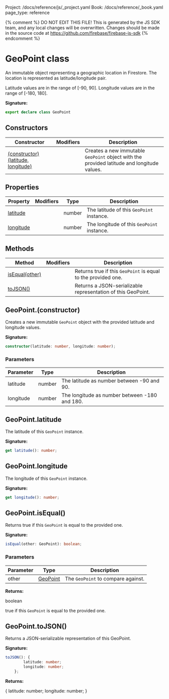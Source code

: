 Project: /docs/reference/js/_project.yaml
Book: /docs/reference/_book.yaml
page_type: reference

{% comment %}
DO NOT EDIT THIS FILE!
This is generated by the JS SDK team, and any local changes will be
overwritten. Changes should be made in the source code at
https://github.com/firebase/firebase-js-sdk
{% endcomment %}

# GeoPoint class
An immutable object representing a geographic location in Firestore. The location is represented as latitude/longitude pair.

Latitude values are in the range of \[-90, 90\]. Longitude values are in the range of \[-180, 180\].

<b>Signature:</b>

```typescript
export declare class GeoPoint 
```

## Constructors

|  Constructor | Modifiers | Description |
|  --- | --- | --- |
|  [(constructor)(latitude, longitude)](./firestore_lite.geopoint.md#geopointconstructor) |  | Creates a new immutable <code>GeoPoint</code> object with the provided latitude and longitude values. |

## Properties

|  Property | Modifiers | Type | Description |
|  --- | --- | --- | --- |
|  [latitude](./firestore_lite.geopoint.md#geopointlatitude) |  | number | The latitude of this <code>GeoPoint</code> instance. |
|  [longitude](./firestore_lite.geopoint.md#geopointlongitude) |  | number | The longitude of this <code>GeoPoint</code> instance. |

## Methods

|  Method | Modifiers | Description |
|  --- | --- | --- |
|  [isEqual(other)](./firestore_lite.geopoint.md#geopointisequal) |  | Returns true if this <code>GeoPoint</code> is equal to the provided one. |
|  [toJSON()](./firestore_lite.geopoint.md#geopointtojson) |  | Returns a JSON-serializable representation of this GeoPoint. |

## GeoPoint.(constructor)

Creates a new immutable `GeoPoint` object with the provided latitude and longitude values.

<b>Signature:</b>

```typescript
constructor(latitude: number, longitude: number);
```

### Parameters

|  Parameter | Type | Description |
|  --- | --- | --- |
|  latitude | number | The latitude as number between -90 and 90. |
|  longitude | number | The longitude as number between -180 and 180. |

## GeoPoint.latitude

The latitude of this `GeoPoint` instance.

<b>Signature:</b>

```typescript
get latitude(): number;
```

## GeoPoint.longitude

The longitude of this `GeoPoint` instance.

<b>Signature:</b>

```typescript
get longitude(): number;
```

## GeoPoint.isEqual()

Returns true if this `GeoPoint` is equal to the provided one.

<b>Signature:</b>

```typescript
isEqual(other: GeoPoint): boolean;
```

### Parameters

|  Parameter | Type | Description |
|  --- | --- | --- |
|  other | [GeoPoint](./firestore_lite.geopoint.md#geopoint_class) | The <code>GeoPoint</code> to compare against. |

<b>Returns:</b>

boolean

true if this `GeoPoint` is equal to the provided one.

## GeoPoint.toJSON()

Returns a JSON-serializable representation of this GeoPoint.

<b>Signature:</b>

```typescript
toJSON(): {
        latitude: number;
        longitude: number;
    };
```
<b>Returns:</b>

{ latitude: number; longitude: number; }

